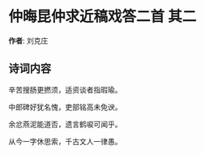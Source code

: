 # 仲晦昆仲求近稿戏答二首  其二

**作者**: 刘克庄

## 诗词内容

辛苦搜肠更撚须，适资谈者指瑕瑜。

中郎碑好犹名愧，吏部铭高未免谀。

余忿燕泥能道否，遗言鹤唳可闻乎。

从今一字休思索，千古文人一律愚。

